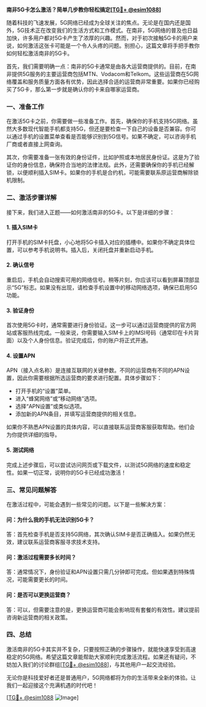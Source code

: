 **南非5G卡怎么激活？简单几步教你轻松搞定[[TG💪+ @esim1088](https://t.me/s/esim1088)]**

随着科技的飞速发展，5G网络已经成为全球关注的焦点。无论是在国内还是国外，5G技术正在改变我们的生活方式和工作模式。在南非，5G网络的普及也日益加快，许多用户都对5G卡产生了浓厚的兴趣。然而，对于初次接触5G卡的用户来说，如何激活这张卡可能是一个令人头疼的问题。别担心，这篇文章将手把手教你如何轻松激活南非的5G卡。

首先，我们需要明确一点：南非的5G卡通常是由各大运营商提供的。目前，在南非提供5G服务的主要运营商包括MTN、Vodacom和Telkom。这些运营商在5G网络覆盖和服务质量方面各有优势，因此选择合适的运营商非常重要。如果你已经购买了5G卡，那么第一步就是确认你的卡来自哪家运营商。

### **一、准备工作**
在激活5G卡之前，你需要做一些准备工作。首先，确保你的手机支持5G网络。虽然大多数现代智能手机都支持5G，但还是要检查一下自己的设备是否兼容。你可以通过手机的设置菜单查看是否能够识别到5G信号。如果不确定，可以咨询手机厂商或者直接上网查询。

其次，你需要准备一张有效的身份证件，比如护照或本地居民身份证。这是为了验证你的身份信息，确保符合当地的法律法规。此外，还需要确保你的手机已经解锁，以便顺利插入SIM卡。如果你的手机是合约机，可能需要联系原运营商解除锁机限制。

### **二、激活步骤详解**
接下来，我们进入正题——如何激活南非的5G卡。以下是详细的步骤：

#### **1. 插入SIM卡**
打开手机的SIM卡托盘，小心地将5G卡插入对应的插槽中。如果你不确定具体位置，可以参考手机说明书。插入后，关闭托盘并重新启动手机。

#### **2. 确认信号**
重启后，手机会自动搜索可用的网络信号。稍等片刻，你应该可以看到屏幕顶部显示“5G”标志。如果没有出现，请检查手机设置中的移动网络选项，确保已启用5G功能。

#### **3. 验证身份**
首次使用5G卡时，通常需要进行身份验证。这一步可以通过运营商提供的官方网站或客服热线完成。一般来说，你需要输入SIM卡上的IMSI号码（通常印在卡片背面）以及个人身份信息。验证完成后，你的账户将正式开通。

#### **4. 设置APN**
APN（接入点名称）是连接互联网的关键参数。不同的运营商有不同的APN设置，因此你需要根据所选运营商的要求进行配置。具体步骤如下：
- 打开手机的“设置”菜单。
- 进入“蜂窝网络”或“移动网络”选项。
- 选择“APN设置”或类似选项。
- 添加新的APN条目，并填写运营商提供的相关信息。

如果你不熟悉APN设置的具体内容，可以直接联系运营商客服获取帮助。他们会为你提供详细的指导。

#### **5. 测试网络**
完成上述步骤后，可以尝试访问网页或下载文件，以测试5G网络的速度和稳定性。如果一切正常，说明你的5G卡已经成功激活！

### **三、常见问题解答**
在激活过程中，可能会遇到一些常见的问题。以下是一些解决方案：

#### **问：为什么我的手机无法识别5G卡？**
答：首先检查手机是否支持5G网络，其次确认SIM卡是否正确插入。如果仍然无效，建议联系运营商客服寻求技术支持。

#### **问：激活过程需要多长时间？**
答：通常情况下，身份验证和APN设置只需几分钟即可完成。但如果遇到特殊情况，可能需要更长的时间。

#### **问：是否可以更换运营商？**
答：可以，但需要注意的是，更换运营商可能会影响现有套餐的有效性。建议提前咨询新运营商的相关政策。

### **四、总结**
激活南非的5G卡其实并不复杂，只要按照正确的步骤操作，就能快速享受到高速稳定的5G网络。希望这篇文章能帮助大家顺利完成激活流程。如果还有疑问，不妨加入我们的讨论群组[[TG💪+ @esim1088](https://t.me/s/esim1088)]，与其他用户一起交流经验。

无论你是科技爱好者还是普通用户，5G网络都将为你的生活带来全新的体验。让我们一起迎接这个充满机遇的时代吧！

[[TG💪+ @esim1088](https://t.me/s/esim1088) ![Image](https://i.postimg.cc/4NQfJmqS/Snipaste-2025-05-13-00-14-12.png)]